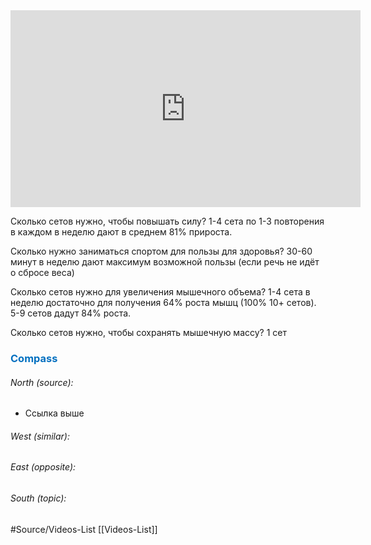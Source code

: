 <iframe width="560" height="315" src="https://www.youtube.com/embed/xc4OtzAnVMI?si=N_O-b26X3UX2OWjf" title="YouTube video player" frameborder="0" allow="accelerometer; autoplay; clipboard-write; encrypted-media; gyroscope; picture-in-picture; web-share" allowfullscreen></iframe>

Сколько сетов нужно, чтобы повышать силу? 1-4 сета по 1-3 повторения в каждом в неделю дают в среднем 81% прироста.

Сколько нужно заниматься спортом для пользы для здоровья? 30-60 минут в неделю дают максимум возможной пользы (если речь не идёт о сбросе веса)

Сколько сетов нужно для увеличения мышечного объема? 1-4 сета в неделю достаточно для получения 64% роста мышц (100% 10+ сетов). 5-9 сетов дадут 84% роста.

Сколько сетов нужно, чтобы сохранять мышечную массу? 1 сет






### <span style="color:#0070c0">Compass</span>
###### North (source):
- Ссылка выше 

###### West (similar):


###### East (opposite):


###### South (topic):


#Source/Videos-List [[Videos-List]]
